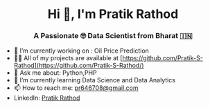 <h1 align="center">Hi 👋, I'm Pratik Rathod</h1>
<h3 align="center">A Passionate 🤓 Data Scientist from Bharat 🇮🇳</h3>


- 🔭 I’m currently working on : Oil Price Prediction
- 👨‍💻 All of my projects are available at [https://github.com/Pratik-S-Rathod](https://github.com/Pratik-S-Rathod/)
- 💬 Ask me about: Python,PHP
- 🌱 I’m currently learning Data Science and Data Analytics
- 📫 How to reach me: pr646708@gmail.com
-  LinkedIn: [Pratik Rathod](https://www.linkedin.com/in/pratik-rathod-504829250/?utm_source=share&utm_campaign=share_via&utm_content=profile&utm_medium=android_app/)

